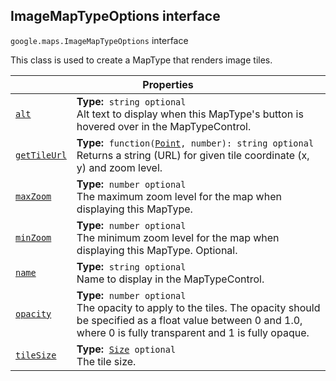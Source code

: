 
<h2 id="ImageMapTypeOptions">ImageMapTypeOptions interface</h2>
<p>
<code><span itemprop="path">google.maps</span>.<span itemprop="name">ImageMapTypeOptions</span></code>
interface
</p>
<p>This class is used to create a MapType that renders image tiles.</p>
<div class="devsite-table-wrapper"><table class="properties responsive" summary="interface ImageMapTypeOptions - Properties">
<thead>
<tr><th colspan="2">Properties</th>
</tr></thead>
<tbody>
<tr id="ImageMapTypeOptions.alt">
<td itemprop="property"><code><a class="secret-link" href="#ImageMapTypeOptions.alt"><span>alt</span></a></code></td>
<td><div><strong>Type:</strong>&nbsp; <code>string <span class="optional-type-annotation">optional</span></code></div>
<div class="desc">Alt text to display when this MapType's button is hovered over in the MapTypeControl.</div></td>
</tr>
<tr id="ImageMapTypeOptions.getTileUrl">
<td itemprop="property"><code><a class="secret-link" href="#ImageMapTypeOptions.getTileUrl"><span>getTileUrl</span></a></code></td>
<td><div><strong>Type:</strong>&nbsp; <code>function(<a href="Point.md">Point</a>, number): string <span class="optional-type-annotation">optional</span></code></div>
<div class="desc">Returns a string (URL) for given tile coordinate (x, y) and zoom level.</div></td>
</tr>
<tr id="ImageMapTypeOptions.maxZoom">
<td itemprop="property"><code><a class="secret-link" href="#ImageMapTypeOptions.maxZoom"><span>maxZoom</span></a></code></td>
<td><div><strong>Type:</strong>&nbsp; <code>number <span class="optional-type-annotation">optional</span></code></div>
<div class="desc">The maximum zoom level for the map when displaying this MapType.</div></td>
</tr>
<tr id="ImageMapTypeOptions.minZoom">
<td itemprop="property"><code><a class="secret-link" href="#ImageMapTypeOptions.minZoom"><span>minZoom</span></a></code></td>
<td><div><strong>Type:</strong>&nbsp; <code>number <span class="optional-type-annotation">optional</span></code></div>
<div class="desc">The minimum zoom level for the map when displaying this MapType. Optional.</div></td>
</tr>
<tr id="ImageMapTypeOptions.name">
<td itemprop="property"><code><a class="secret-link" href="#ImageMapTypeOptions.name"><span>name</span></a></code></td>
<td><div><strong>Type:</strong>&nbsp; <code>string <span class="optional-type-annotation">optional</span></code></div>
<div class="desc">Name to display in the MapTypeControl.</div></td>
</tr>
<tr id="ImageMapTypeOptions.opacity">
<td itemprop="property"><code><a class="secret-link" href="#ImageMapTypeOptions.opacity"><span>opacity</span></a></code></td>
<td><div><strong>Type:</strong>&nbsp; <code>number <span class="optional-type-annotation">optional</span></code></div>
<div class="desc">The opacity to apply to the tiles. The opacity should be specified as a float value between 0 and 1.0, where 0 is fully transparent and 1 is fully opaque.</div></td>
</tr>
<tr id="ImageMapTypeOptions.tileSize">
<td itemprop="property"><code><a class="secret-link" href="#ImageMapTypeOptions.tileSize"><span>tileSize</span></a></code></td>
<td><div><strong>Type:</strong>&nbsp; <code><a href="Size.md">Size</a> <span class="optional-type-annotation">optional</span></code></div>
<div class="desc">The tile size.</div></td>
</tr>
</tbody>
</table></div>
<script src="replace_links.js"></script>
